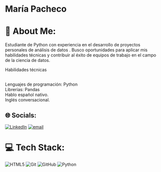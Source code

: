 # María Pacheco
# 💫 About Me:

Estudiante de Python con experiencia en el desarrollo de proyectos personales de análisis de datos . Busco oportunidades para aplicar mis habilidades técnicas y contribuir al éxito de equipos de trabajo en el campo de la ciencia de datos.

Habilidades técnicas

<br>Lenguajes de programación: Python <br>Librerías: Pandas 
<br>Hablo español nativo.<br>Inglés conversacional.

## 🌐 Socials:
[![LinkedIn](https://img.shields.io/badge/LinkedIn-%230077B5.svg?logo=linkedin&logoColor=white)](https://www.linkedin.com/in/mariapachecov/) [![email](https://img.shields.io/badge/Email-D14836?logo=gmail&logoColor=white)](mailto:macodeveloper23@gmail.com) 

# 💻 Tech Stack:
![HTML5](https://img.shields.io/badge/html5-%23E34F26.svg?style=for-the-badge&logo=html5&logoColor=white) ![Git](https://img.shields.io/badge/git-%23F05033.svg?style=for-the-badge&logo=git&logoColor=white) ![GitHub](https://img.shields.io/badge/github-%23121011.svg?style=for-the-badge&logo=github&logoColor=white) ![Python](https://img.shields.io/badge/python-3670A0?style=for-the-badge&logo=python&logoColor=ffdd54)
  
<!-- Proudly created with GPRM ( https://gprm.itsvg.in ) -->
